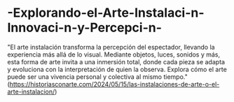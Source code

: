 # -Explorando-el-Arte-Instalaci-n-Innovaci-n-y-Percepci-n-
"El arte instalación transforma la percepción del espectador, llevando la experiencia más allá de lo visual. Mediante objetos, luces, sonidos y más, esta forma de arte invita a una inmersión total, donde cada pieza se adapta y evoluciona con la interpretación de quien la observa. Explora cómo el arte puede ser una vivencia personal y colectiva al mismo tiempo."
(https://historiasconarte.com/2024/05/15/las-instalaciones-de-arte-o-el-arte-instalacion/)
